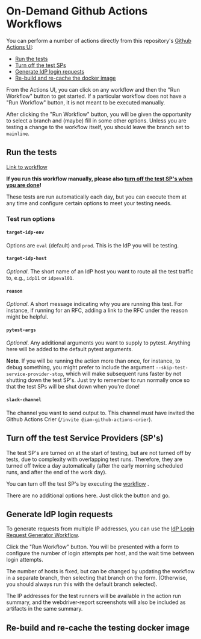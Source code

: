 # On-Demand Github Actions Workflows

You can perform a number of actions directly from this
repository's [Github Actions UI]:

- [Run the tests](#run-the-tests)
- [Turn off the test SPs](#turn-off-the-test-service-providers)
- [Generate IdP login requests](#generate-idp-login-requests)
- [Re-build and re-cache the docker image](#re-build-and-re-cache-the-testing-docker-image)

From the Actions UI, you can click on any workflow and then the "Run Workflow" button
to get started. If a particular workflow does not have a "Run Workflow" button,
it is not meant to be executed manually.

After clicking the "Run Workflow" button, you will be given the opportunity to 
select a branch and (maybe) fill in some other options. Unless you are testing 
a change to the workflow itself, you should leave the branch set to `mainline`.

## Run the tests
 
[Link to workflow](https://github.com/UWIT-IAM/uw-idp-web-tests/actions/workflows/automated-idp-web-tests.yml)

**If you run this workflow manually, please also [turn off the test SP's when you 
are done](#turn-off-the-test-service-providers-sps)!**

These tests are run automatically each day, but you can execute them at any time
and configure certain options to meet your testing needs.

### Test run options

#### `target-idp-env`

Options are `eval` (default) and `prod`. This is the IdP you will be testing.

#### `target-idp-host`

*Optional*. The short name of an IdP host you want to route all the test traffic to,
e.g., `idp11` or `idpeval01`.

#### `reason`

*Optional*. A short message indicating why you are running this test. For instance,
if running for an RFC, adding a link to the RFC under the reason might be helpful.


#### `pytest-args`

*Optional*. Any additional arguments you want to supply to pytest. Anything here
will be added to the default pytest arguments.

**Note**. If you will be running the action more than once, for instance, to debug
something, you might prefer to include the argument
`--skip-test-service-provider-stop`, which will make subsequent runs faster by not
shutting down the test SP's. Just try to remember to run normally once so that the
test SPs will be shut down when you're done!

#### `slack-channel`

The channel you want to send output to. This channel must have invited the Github
Actions Crier (`/invite @iam-github-actions-crier`).

## Turn off the test Service Providers (SP's)

The test SP's are turned on at the start of testing, but 
are not turned off by tests, due to complexity with overlapping
test runs. Therefore, they are turned off twice a day automatically 
(after the early morning scheduled runs, and after the end of the work day).

You can turn off the test SP's by executing the 
[workflow](https://github.com/UWIT-IAM/uw-idp-web-tests/actions/workflows/stop-test-service-providers.yml)
.

There are no additional options here. Just click the button and go.

## Generate IdP login requests

To generate requests from multiple IP addresses, you can use the
[IdP Login Request Generator Workflow](https://github.com/UWIT-IAM/uw-idp-web-tests/actions/workflows/idp-login-request-generator.yml).

Click the "Run Workflow" button. You will be presented with a form to configure
the number of login attempts per host, and the wait time between login attempts.

The number of hosts is fixed, but can be changed by updating the workflow in a
separate branch, then selecting that branch on the form. (Otherwise, you should
always run this with the default branch selected).

The IP addresses for the test runners will be available in the action run summary,
and the webdriver-report screenshots will also be included as artifacts in the same
summary.

## Re-build and re-cache the testing docker image


[test workflow]: https://github.com/UWIT-IAM/uw-idp-web-tests/actions/workflows/automated-idp-web-tests.yml
[Github Actions UI]: https://github.com/uwit-iam/uw-idp-web-tests/actions
